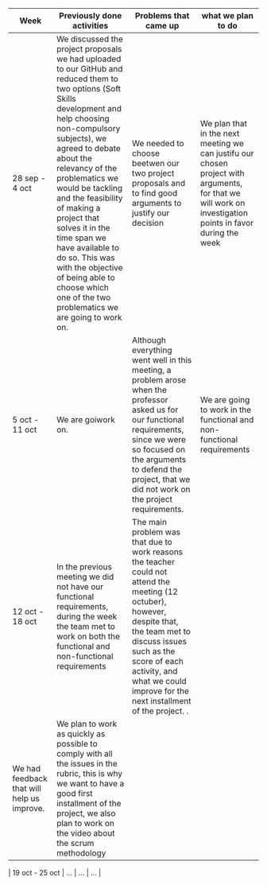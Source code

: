 
| **Week** | **Previously done activities** | **Problems that came up** | **what we plan to do** |
|----------|--------------------------------|---------------------------|------------------------|
| 28 sep - 4 oct | We discussed the project proposals we had uploaded to our GitHub and reduced them to two options (Soft Skills development and help choosing non-compulsory subjects), we agreed to debate about the relevancy of the problematics we would be tackling and the feasibility of making a project that solves it in the time span we have available to do so. This was with the objective of being able to choose which one of the two problematics we are going to work on.| We needed to choose beetwen our two project proposals and to find good arguments to justify our decision | We plan that in the next meeting we can justifu our chosen project with arguments, for that we will work on investigation points in favor during the week|
| 5 oct - 11 oct | We are goiwork on.   | Although everything went well in this meeting, a problem arose when the professor asked us for our functional requirements, since we were so focused on the arguments to defend the project, that we did not work on the project requirements. |We are going to work in the functional and non-functional requirements |
| 12 oct - 18 oct | In the previous meeting we did not have our functional requirements, during the week the team met to work on both the functional and non-functional requirements   | The main problem was that due to work reasons the teacher could not attend the meeting (12 octuber), however, despite that, the team met to discuss issues such as the score of each activity, and what we could improve for the next installment of the project. .
We had feedback that will help us improve. |We plan to work as quickly as possible to comply with all the issues in the rubric, this is why we want to have a good first installment of the project, we also plan to work on the video about the scrum methodology |


| 19 oct - 25 oct | ...   | ... | ... |
